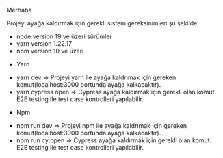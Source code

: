 Merhaba

Projeyi ayağa kaldırmak için gerekli sistem gereksinimleri şu şekilde:

- node version 19 ve üzeri sürümler
- yarn version 1.22.17
- npm version 10 ve üzeri

* Yarn

- yarn dev => Projeyi yarn ile ayağa kaldrımak için gereken komut(localhost:3000 portunda ayağa kalkacaktır).
- yarn cypress open => Cypress ayağa kaldırmak için gerekli olan komut. E2E testing ile test case kontrolleri yapılabilir.

* Npm

- npm run dev => Projeyi npm ile ayağa kaldrımak için gereken komut(localhost:3000 portunda ayağa kalkacaktır).
- npm run cy:open => Cypress ayağa kaldırmak için gerekli olan komut. E2E testing ile test case kontrolleri yapılabilir.
